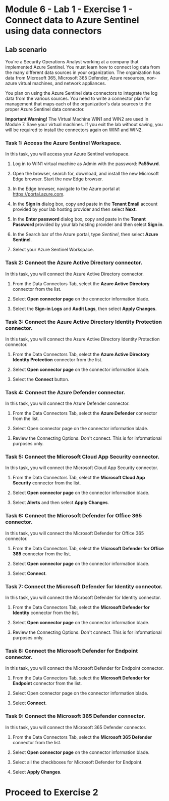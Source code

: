 # Module 6 - Lab 1 - Exercise 1 - Connect data to Azure Sentinel using data connectors

## Lab scenario

You're a Security Operations Analyst working at a company that implemented Azure Sentinel. You must learn how to connect log data from the many different data sources in your organization. The organization has data from Microsoft 365, Microsoft 365 Defender, Azure resources, non-azure virtual machines, and network appliances.

You plan on using the Azure Sentinel data connectors to integrate the log data from the various sources. You need to write a connector plan for management that maps each of the organization's data sources to the proper Azure Sentinel data connector.

**Important Warning!**  The Virtual Machine WIN1 and WIN2 are used in Module 7.  Save your virtual machines.   If you exit the lab without saving, you will be required to install the connectors again on WIN1 and WIN2.

### Task 1: Access the Azure Sentinel Workspace.

In this task, you will access your Azure Sentinel workspace.

1. Log in to WIN1 virtual machine as Admin with the password: **Pa55w.rd**.  

2.  Open the browser, search for, download, and install the new Microsoft Edge browser. Start the new Edge browser.

3.  In the Edge browser, navigate to the Azure portal at https://portal.azure.com.

4. In the **Sign in** dialog box, copy and paste in the **Tenant Email** account provided by your lab hosting provider and then select **Next**.

5. In the **Enter password** dialog box, copy and paste in the **Tenant Password** provided by your lab hosting provider and then select **Sign in**.

6. In the Search bar of the Azure portal, type *Sentinel*, then select **Azure Sentinel**.

7. Select your Azure Sentinel Workspace.

### Task 2: Connect the Azure Active Directory connector.

In this task, you will connect the Azure Active Directory connector.

1. From the Data Connectors Tab, select the **Azure Active Directory** connector from the list.

2. Select **Open connector page** on the connector information blade.

3. Select the **Sign-in Logs** and **Audit Logs**, then select **Apply Changes**.

### Task 3: Connect the Azure Active Directory Identity Protection connector.

In this task, you will connect the Azure Active Directory Identity Protection connector.

1. From the Data Connectors Tab, select the **Azure Active Directory Identity Protection** connector from the list.

2. Select **Open connector page** on the connector information blade.

3. Select the **Connect** button.

### Task 4: Connect the Azure Defender connector.

In this task, you will connect the Azure Defender connector.

1. From the Data Connectors Tab, select the **Azure Defender** connector from the list.

2. Select Open connector page on the connector information blade.

3. Review the Connecting Options. Don't connect. This is for informational purposes only.

### Task 5: Connect the Microsoft Cloud App Security connector.

In this task, you will connect the Microsoft Cloud App Security connector.

1. From the Data Connectors Tab, select the **Microsoft Cloud App Security** connector from the list.

2. Select **Open connector page** on the connector information blade.

3. Select **Alerts** and then select **Apply Changes**.

### Task 6: Connect the Microsoft Defender for Office 365 connector.

In this task, you will connect the Microsoft Defender for Office 365 connector.

1. From the Data Connectors Tab, select the M**icrosoft Defender for Office 365** connector from the list.

2. Select **Open connector page** on the connector information blade.

3. Select **Connect**.


### Task 7: Connect the Microsoft Defender for Identity connector.

In this task, you will connect the Microsoft Defender for Identity connector.

1. From the Data Connectors Tab, select the **Microsoft Defender for Identity** connector from the list.

2. Select **Open connector page** on the connector information blade.

3. Review the Connecting Options. Don't connect. This is for informational purposes only.

### Task 8: Connect the Microsoft Defender for Endpoint connector.

In this task, you will connect the Microsoft Defender for Endpoint connector.

1. From the Data Connectors Tab, select the **Microsoft Defender for Endpoint** connector from the list.

2. Select Open connector page on the connector information blade.

3. Select **Connect**. 


### Task 9: Connect the Microsoft 365 Defender connector.

In this task, you will connect the Microsoft 365 Defender connector.

1. From the Data Connectors Tab, select the **Microsoft 365 Defender** connector from the list.

2. Select **Open connector page** on the connector information blade.

3. Select all the checkboxes for Microsoft Defender for Endpoint.

4. Select **Apply Changes**.

# Proceed to Exercise 2
